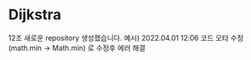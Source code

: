 # Dijkstra
12조 새로운 repository 생성했습니다. 
예시) 2022.04.01 12:06 코드 오타 수정 (math.min -> Math.min) 로 수정후 에러 해결